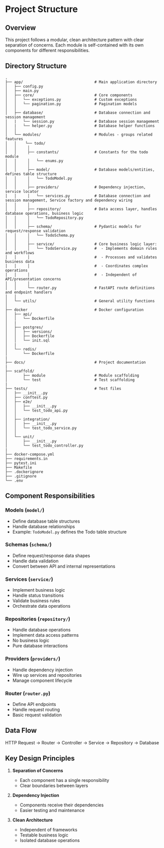 # Project Structure

## Overview
This project follows a modular, clean architecture pattern with clear separation of concerns. Each module is self-contained with its own components for different responsibilities.

## Directory Structure

```
.
├── app/                                # Main application directory
│   ├── config.py
│   ├── main.py
│   ├── core/                           # Core components
│   │   └── exceptions.py               # Custom exceptions
│   │   └── pagination.py               # Pagination models
│   │
│   ├── database/                       # Database connection and session management
│   |   └── session.py                  # Database session management    
│   |   └── helper.py                   # Database helper functions  
│   │
│   └── modules/                        # Modules - groups related features
│   │    └── todo/
│   │     │
│   │     ├── constants/                # Constants for the todo module
│   │     │   └── enums.py
│   │     │
│   │     ├── model/                    # Database models/entities, defines table structure
│   │     │   └── TodoModel.py
│   │     │
│   │     ├── providers/                # Dependency injection, service locator
│   │     │   └── services.py           # Database connection and session management, Service factory and dependency wiring
│   │     │
│   │     ├── repository/               # Data access layer, handles database operations, business logic
│   │     │   └── TodoRepository.py
│   │     │
│   │     ├── schema/                   # Pydantic models for request/response validation
│   │     │   └── TodoSchema.py
│   │     │
│   │     ├── service/                  # Core business logic layer:
│   │     │   └── TodoService.py        #  - Implements domain rules and workflows
│   │     │                             #  - Processes and validates business data
│   │     │                             #  - Coordinates complex operations
│   │     │                             #  - Independent of API/presentation concerns
│   │     │
│   │     └── router.py                 # FastAPI route definitions and endpoint handlers
│   │
│   └── utils/                          # General utility functions
│
├── docker                              # Docker configuration  
│   ├── api/
│   │   └── Dockerfile
│   |
│   ├── postgres/
│   │   ├── versions/
│   │   ├── Dockerfile
│   │   └── init.sql
│   |
│   └── redis/
│       └── Dockerfile
|
├── docs/                               # Project documentation
|
├── scaffold/
│       ├── module                      # Module scaffolding
│       └── test                        # Test scaffolding
|
├── tests/                              # Test files
│   ├── __init__.py
│   ├── conftest.py
│   ├── e2e/
│   │   ├── __init__.py
│   │   └── test_todo_api.py
│   │
│   ├── integration/
│   │   ├── __init__.py
│   │   └── test_todo_service.py
│   │
│   └── unit/
│       ├── __init__.py
│       └── test_todo_controller.py
|
├── docker-compose.yml
├── requirements.in
├── pytest.ini
├── Makefile
├── .dockerignore
├── .gitignore
└── .env 
```

## Component Responsibilities

### Models (`model/`)
- Define database table structures
- Handle database relationships
- Example: `TodoModel.py` defines the Todo table structure

### Schemas (`schema/`)
- Define request/response data shapes
- Handle data validation
- Convert between API and internal representations

### Services (`service/`)
- Implement business logic
- Handle status transitions
- Validate business rules
- Orchestrate data operations

### Repositories (`repository/`)
- Handle database operations
- Implement data access patterns
- No business logic
- Pure database interactions

### Providers (`providers/`)
- Handle dependency injection
- Wire up services and repositories
- Manage component lifecycle

### Router (`router.py`)
- Define API endpoints
- Handle request routing
- Basic request validation

## Data Flow
HTTP Request → Router → Controller → Service → Repository → Database

## Key Design Principles
1. **Separation of Concerns**
   - Each component has a single responsibility
   - Clear boundaries between layers

2. **Dependency Injection**
   - Components receive their dependencies
   - Easier testing and maintenance

3. **Clean Architecture**
   - Independent of frameworks
   - Testable business logic
   - Isolated database operations 